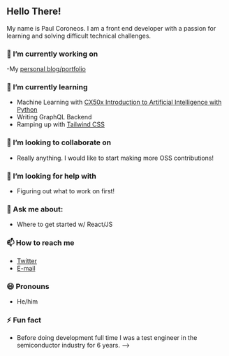 ## Hello There!

My name is Paul Coroneos. I am a front end developer with a passion for learning and solving difficult technical challenges.

### 🔭 I’m currently working on 
  -My [personal blog/portfolio](https://www.pcoroneos.com)
### 🌱 I’m currently learning
  - Machine Learning with [CX50x Introduction to Artificial Intelligence with Python](https://cs50.harvard.edu/ai/2020/) 
  - Writing GraphQL Backend
  - Ramping up with [Tailwind CSS](https://tailwindcss.com/)
### 👯 I’m looking to collaborate on
  - Really anything. I would like to start making more OSS contributions!
### 🤔 I’m looking for help with
  - Figuring out what to work on first!
### 💬 Ask me about:
  - Where to get started w/ React/JS
### 📫 How to reach me
  - [Twitter](https://www.twitter.com/pacman326)
  - [E-mail](mailto:paul@pcoroneos.com)
### 😄 Pronouns
  - He/him
### ⚡ Fun fact
  - Before doing development full time I was a test engineer in the semiconductor industry for 6 years.
-->
